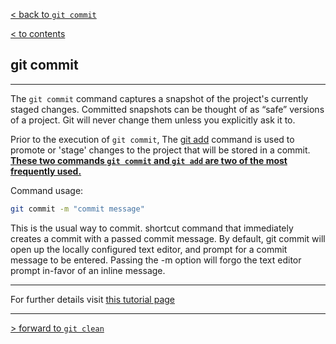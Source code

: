 [< back to `git commit`](./1.3_status.md)

[< to contents](/readme.md)

## **git commit**

---

The `git commit` command captures a snapshot of the project's currently staged changes. Committed snapshots can be thought of as “safe” versions of a project. Git will never change them unless you explicitly ask it to.

Prior to the execution of `git commit`, The [git add][1.4.1] command is used to promote or 'stage' changes to the project that will be stored in a commit. **<ins>These two commands `git commit` and `git add` are two of the most frequently used.<ins>**

Command usage:

```bash =
git commit -m "commit message"
```
This is the usual way to commit. shortcut command that immediately creates a commit with a passed commit message. By default, git commit will open up the locally configured text editor, and prompt for a commit message to be entered. Passing the -m option will forgo the text editor prompt in-favor of an inline message.

---

For further details visit [this tutorial page][1.4.2]

[1.4.1]: ./1.2_add.md
[1.4.2]: https://www.atlassian.com/git/tutorials/saving-changes/git-commit "Atlassian tutorial"

---

[> forward to `git clean`](./1.5_clean.md)